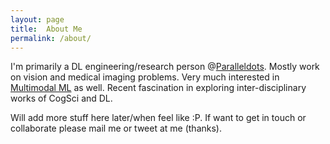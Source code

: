 ```yaml
---
layout: page
title:  About Me
permalink: /about/
---
```


I'm primarily a DL engineering/research person @[Paralleldots](https://www.paralleldots.xyz). Mostly work on vision and medical imaging problems. Very much interested in [Multimodal ML](https://arxiv.org/abs/1705.09406) as well. Recent fascination in exploring inter-disciplinary works of CogSci and DL.

Will add more stuff here later/when feel like :P. If want to get in touch or collaborate please mail me or tweet at me (thanks).
